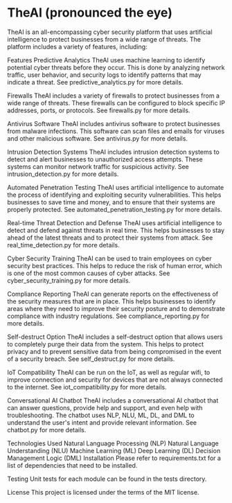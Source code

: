 # TheAI (pronounced the eye)

TheAI is an all-encompassing cyber security platform that uses artificial intelligence to protect businesses from a wide range of threats. The platform includes a variety of features, including:

Features
Predictive Analytics
TheAI uses machine learning to identify potential cyber threats before they occur. This is done by analyzing network traffic, user behavior, and security logs to identify patterns that may indicate a threat. See predictive_analytics.py for more details.

Firewalls
TheAI includes a variety of firewalls to protect businesses from a wide range of threats. These firewalls can be configured to block specific IP addresses, ports, or protocols. See firewalls.py for more details.

Antivirus Software
TheAI includes antivirus software to protect businesses from malware infections. This software can scan files and emails for viruses and other malicious software. See antivirus.py for more details.

Intrusion Detection Systems
TheAI includes intrusion detection systems to detect and alert businesses to unauthorized access attempts. These systems can monitor network traffic for suspicious activity. See intrusion_detection.py for more details.

Automated Penetration Testing
TheAI uses artificial intelligence to automate the process of identifying and exploiting security vulnerabilities. This helps businesses to save time and money, and to ensure that their systems are properly protected. See automated_penetration_testing.py for more details.

Real-time Threat Detection and Defense
TheAI uses artificial intelligence to detect and defend against threats in real time. This helps businesses to stay ahead of the latest threats and to protect their systems from attack. See real_time_detection.py for more details.

Cyber Security Training
TheAI can be used to train employees on cyber security best practices. This helps to reduce the risk of human error, which is one of the most common causes of cyber attacks. See cyber_security_training.py for more details.

Compliance Reporting
TheAI can generate reports on the effectiveness of the security measures that are in place. This helps businesses to identify areas where they need to improve their security posture and to demonstrate compliance with industry regulations. See compliance_reporting.py for more details.

Self-destruct Option
TheAI includes a self-destruct option that allows users to completely purge their data from the system. This helps to protect privacy and to prevent sensitive data from being compromised in the event of a security breach. See self_destruct.py for more details.

IoT Compatibility
TheAI can be run on the IoT, as well as regular wifi, to improve connection and security for devices that are not always connected to the internet. See iot_compatibility.py for more details.

Conversational AI Chatbot
TheAI includes a conversational AI chatbot that can answer questions, provide help and support, and even help with troubleshooting. The chatbot uses NLP, NLU, ML, DL, and DML to understand the user's intent and provide relevant information. See chatbot.py for more details.

Technologies Used
Natural Language Processing (NLP)
Natural Language Understanding (NLU)
Machine Learning (ML)
Deep Learning (DL)
Decision Management Logic (DML)
Installation
Please refer to requirements.txt for a list of dependencies that need to be installed.

Testing
Unit tests for each module can be found in the tests directory.

License
This project is licensed under the terms of the MIT license.
